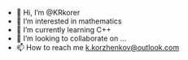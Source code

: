 - 👋 Hi, I’m @KRkorer
- 👀 I’m interested in mathematics
- 🌱 I’m currently learning C++
- 💞️ I’m looking to collaborate on ...
- 📫 How to reach me k.korzhenkov@outlook.com

<!---
KRkorer/KRkorer is a ✨ special ✨ repository because its `README.md` (this file) appears on your GitHub profile.
You can click the Preview link to take a look at your changes.
--->
